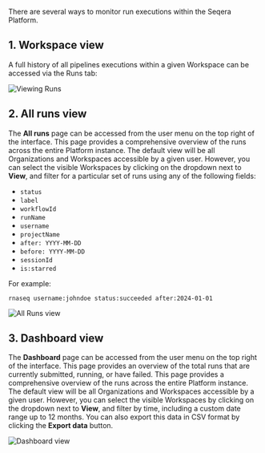 
There are several ways to monitor run executions within the Seqera Platform.

## 1. Workspace view

A full history of all pipelines executions within a given Workspace can be accessed via the Runs tab:

![Viewing Runs](assets/sp-cloud-view-all-runs.gif)

## 2. All runs view

The **All runs** page can be accessed from the user menu on the top right of the interface. This page provides a comprehensive overview of the runs across the entire Platform instance. The default view will be all Organizations and Workspaces accessible by a given user. However, you can select the visible Workspaces by clicking on the dropdown next to **View**, and filter for a particular set of runs using any of the following fields:

- `status`
- `label`
- `workflowId`
- `runName`
- `username`
- `projectName`
- `after: YYYY-MM-DD`
- `before: YYYY-MM-DD`
- `sessionId`
- `is:starred`

For example:

```
rnaseq username:johndoe status:succeeded after:2024-01-01
```

![All Runs view](assets/all_runs_view.gif)

## 3. Dashboard view

The **Dashboard** page can be accessed from the user menu on the top right of the interface. This page provides an overview of the total runs that are currently submitted, running, or have failed. This page provides a comprehensive overview of the runs across the entire Platform instance. The default view will be all Organizations and Workspaces accessible by a given user. However, you can select the visible Workspaces by clicking on the dropdown next to **View**, and filter by time, including a custom date range up to 12 months. You can also export this data in CSV format by clicking the **Export data** button.

![Dashboard view](./assets/dashboard_view.gif)
